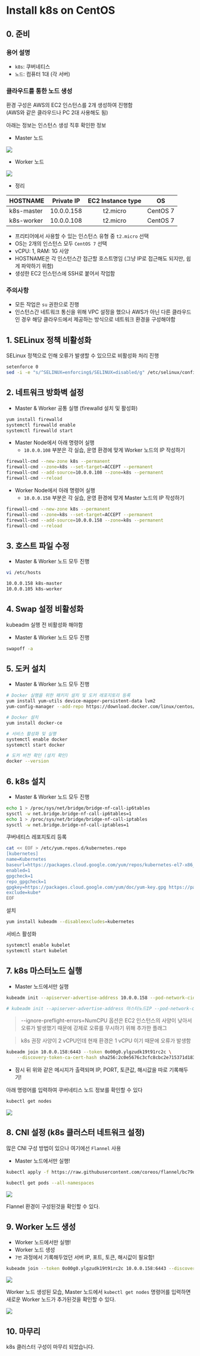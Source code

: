 # Install k8s on CentOS

## 0. 준비

### 용어 설명

- `k8s`: 쿠버네티스
- `노드`: 컴퓨터 1대 (각 서버)

### 클라우드를 통한 노드 생성

환경 구성은 AWS의 EC2 인스턴스를 2개 생성하여 진행함  
(AWS와 같은 클라우드나 PC 2대 사용해도 됨)

아래는 정보는 인스턴스 생성 직후 확인한 정보

- Master 노드

<img src="./20190725_CentOS_k8s_설치/20190725_k8s_ec2_master.png">

- Worker 노드

<img src="./20190725_CentOS_k8s_설치/20190725_k8s_ec2_worker.png">

- 정리

| HOSTNAME | Private IP | EC2 Instance type | OS |
|---|:---:|:---:|:---:|
| k8s-master | 10.0.0.158 | t2.micro | CentOS 7 |
| k8s-worker | 10.0.0.108 | t2.micro | CentOS 7 |

- 프리티어에서 사용할 수 있는 인스턴스 유형 중 `t2.micro` 선택
- OS는 2개의 인스턴스 모두 `CentOS 7` 선택
- vCPU: 1, RAM: 1G 사양
- HOSTNAME은 각 인스턴스간 접근할 호스트명임 (그냥 IP로 접근해도 되지만, 쉽게 파악하기 위함)
- 생성한 EC2 인스턴스에 SSH로 붙어서 작업함

### 주의사항

- 모든 작업은 `su` 권한으로 진행
- 인스턴스간 네트워크 통신을 위해 VPC 설정을 했으나 AWS가 아닌 다른 클라우드인 경우 해당 클라우드에서 제공하는 방식으로 네트워크 환경을 구성해야함

## 1. SELinux 정책 비활성화

SELinux 정책으로 인해 오류가 발생할 수 있으므로 비활성화 처리 진행

```bash
setenforce 0
sed -i -e "s/^SELINUX=enforcing$/SELINUX=disabled/g" /etc/selinux/config
```

## 2. 네트워크 방화벽 설정

- Master & Worker 공통 실행 (firewalld 설치 및 활성화)

```bash
yum install firewalld
systemctl firewalld enable
systemctl firewalld start
```

- Master Node에서 아래 명령어 실행
  - `10.0.0.108` 부분은 각 실습, 운영 환경에 맞게 Worker 노드의 IP 작성하기

```bash
firewall-cmd --new-zone k8s --permanent
firewall-cmd --zone=k8s --set-target=ACCEPT --permanent
firewall-cmd --add-source=10.0.0.108 --zone=k8s --permanent
firewall-cmd --reload
```

- Worker Node에서 아래 명령어 실행
  - `10.0.0.158` 부분은 각 실습, 운영 환경에 맞게 Master 노드의 IP 작성하기

```bash
firewall-cmd --new-zone k8s --permanent
firewall-cmd --zone=k8s --set-target=ACCEPT --permanent
firewall-cmd --add-source=10.0.0.158 --zone=k8s --permanent
firewall-cmd --reload
```

## 3. 호스트 파일 수정

- Master & Worker 노드 모두 진행

```bash
vi /etc/hosts

10.0.0.158 k8s-master
10.0.0.105 k8s-worker
```

## 4. Swap 설정 비활성화

kubeadm 실행 전 비활성화 해야함
- Master & Worker 노드 모두 진행

```bash
swapoff -a
```

## 5. 도커 설치

- Master & Worker 노드 모두 진행

```bash
# Docker 실행을 위한 패키지 설치 및 도커 레포지토리 등록
yum install yum-utils device-mapper-persistent-data lvm2
yum-config-manager --add-repo https://download.docker.com/linux/centos/docker-ce.repo

# Docker 설치
yum install docker-ce

# 서비스 활성화 및 실행
systemctl enable docker
systemctl start docker

# 도커 버전 확인 (설치 확인)
docker --version
```

## 6. k8s 설치

- Master & Worker 노드 모두 진행

```bash
echo 1 > /proc/sys/net/bridge/bridge-nf-call-ip6tables
sysctl -w net.bridge.bridge-nf-call-ip6tables=1
echo 1 > /proc/sys/net/bridge/bridge-nf-call-iptables
sysctl -w net.bridge.bridge-nf-call-iptables=1
```

쿠버네티스 레포지토리 등록

```bash
cat << EOF > /etc/yum.repos.d/kubernetes.repo
[kubernetes]
name=Kubernetes
baseurl=https://packages.cloud.google.com/yum/repos/kubernetes-el7-x86_64
enabled=1
gpgcheck=1
repo_gpgcheck=1
gpgkey=https://packages.cloud.google.com/yum/doc/yum-key.gpg https://packages.cloud.google.com/yum/doc/rpm-package-key.gpg
exclude=kube*
EOF
```

설치

```bash
yum install kubeadm --disableexcludes=kubernetes
```

서비스 활성화

```bash
systemctl enable kubelet
systemctl start kubelet
```

## 7. k8s 마스터노드 실행

- Master 노드에서만 실행

```bash
kubeadm init --apiserver-advertise-address 10.0.0.158 --pod-network-cidr 10.0.0.0/24 --ignore-preflight-errors=NumCPU

# kubeadm init --apiserver-advertise-address 마스터노드IP --pod-network-cidr IP대역/서브넷마스크
```

> --ignore-preflight-errors=NumCPU 옵션은 EC2 인스턴스의 사양이 낮아서 오류가 발생했기 때문에 강제로 오류를 무시하기 위해 추가한 플래그

> k8s 권장 사양이 2 vCPU인데 현재 환경은 1 vCPU 이기 때문에 오류가 발생함

```bash
kubeadm join 10.0.0.158:6443 --token 0o00g0.ylgzudk19t91rc2c \
    --discovery-token-ca-cert-hash sha256:2c0e5676c3cfc8cbc2e715371d183669c49d58316f3a91cf155aba5eb5a9e56f
```

- 잠시 뒤 위와 같은 메시지가 출력되며 IP, PORT, 토큰값, 해시값을 따로 기록해두기!

아래 명령어를 입력하여 쿠버네티스 노드 정보를 확인할 수 있다

```bash
kubectl get nodes
```

<img src="./20190725_CentOS_k8s_설치/20190725_k8s_node_status.png">

## 8. CNI 설정 (k8s 클러스터 네트워크 설정)

많은 CNI 구성 방법이 있으나 여기에선 `Flannel` 사용

- Master 노드에서만 실행!

```bash
kubectl apply -f https://raw.githubusercontent.com/coreos/flannel/bc79dd1505b0c8681ece4de4c0d86c5cd2643275/Documentation/kube-flannel.yml

kubectl get pods --all-namespaces
```

<img src="./20190725_CentOS_k8s_설치/20190725_k8s_cni.png">

Flannel 환경이 구성된것을 확인할 수 있다.

## 9. Worker 노드 생성

- Worker 노드에서만 실행!
- Worker 노드 생성
- `7번` 과정에서 기록해두었던 서버 IP, 포트, 토큰, 해시값이 필요함!

```bash
kubeadm join --token 0o00g0.ylgzudk19t91rc2c 10.0.0.158:6443 --discovery-token-ca-cert-hash sha256:2c0e5676c3cfc8cbc2e715371d183669c49d58316f3a91cf155aba5eb5a9e56f
```

<img src="./20190725_CentOS_k8s_설치/20190725_k8s_worker_node.png">

Worker 노드 생성된 모습, Master 노드에서 `kubectl get nodes` 명령어를 입력하면 새로운 Worker 노드가 추가된것을 확인할 수 있다.

<img src="./20190725_CentOS_k8s_설치/20190725_k8s_worker_added.png">

## 10. 마무리

k8s 클러스터 구성이 마무리 되었습니다.  
